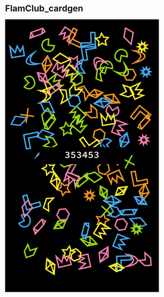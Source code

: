 # FlamClub_cardgen

![alt text](https://github.com/FlamPiyush/FlamClub_cardgen/blob/main/New12312312350100.png)
